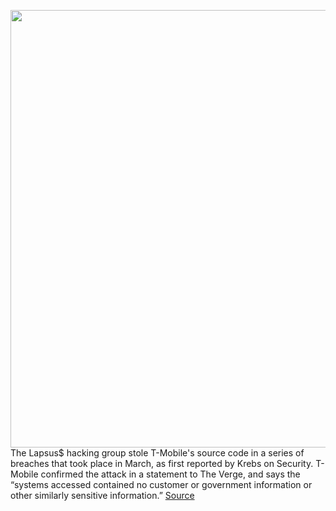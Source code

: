 <img src='https://cdn.vox-cdn.com/thumbor/lI2m5qU_jlDO98Ju92qCZlFfmlc=/0x0:2040x1360/1200x800/filters:focal(857x517:1183x843)/cdn.vox-cdn.com/uploads/chorus_image/image/70784748/acastro_180608_1777_net_neutrality_0004.0.jpg' width='700px' /><br/>
The Lapsus$ hacking group stole T-Mobile's source code in a series of breaches that took place in March, as first reported by Krebs on Security. T-Mobile confirmed the attack in a statement to The Verge, and says the “systems accessed contained no customer or government information or other similarly sensitive information.”
<a href='https://www.theverge.com/2022/4/23/23038570/lapsus-hackers-target-t-mobile-source-code-multiple-breaches-cybersecurity'> Source <a/>
